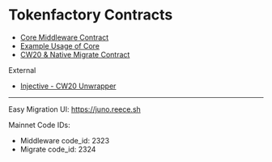 # Tokenfactory Contracts

- [Core Middleware Contract](./contracts/tokenfactory_core/)
- [Example Usage of Core](./contracts/tf_example/)
- [CW20 & Native Migrate Contract](./contracts/migrate/)

External

- [Injective - CW20 Unwrapper](https://github.com/InjectiveLabs/cw20-adapter)

---

Easy Migration UI: https://juno.reece.sh

Mainnet Code IDs:
- Middleware code_id: 2323
- Migrate code_id: 2324
